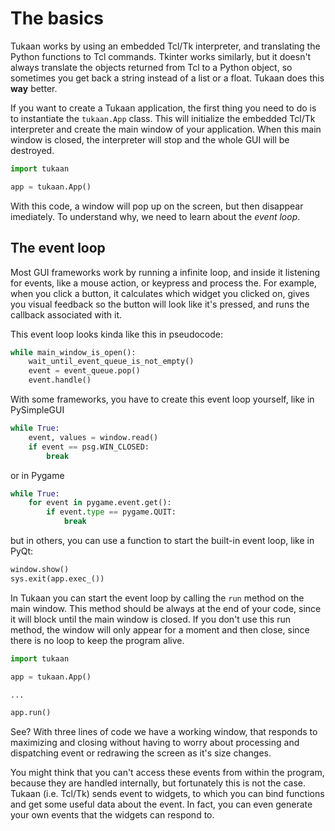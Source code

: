 # The basics

Tukaan works by using an embedded Tcl/Tk interpreter, and translating the Python functions to Tcl commands. Tkinter works similarly, but it doesn't always translate the objects returned from Tcl to a Python object, so sometimes you get back a string instead of a list or a float. Tukaan does this **way** better.

If you want to create a Tukaan application, the first thing you need to do is to instantiate the `tukaan.App` class.
This will initialize the embedded Tcl/Tk interpreter and create the main window of your application. When this main window is closed, the interpreter will stop and the whole GUI will be destroyed.

```python
import tukaan

app = tukaan.App()
```

With this code, a window will pop up on the screen, but then disappear imediately. To understand why, we need to learn about the *event loop*.

## The event loop

Most GUI frameworks work by running a infinite loop, and inside it listening for events, like a mouse action, or keypress and process the. For example, when you click a button, it calculates which widget you clicked on, gives you visual feedback so the button will look like it's pressed, and runs the callback associated with it.

This event loop looks kinda like this in pseudocode:
```python
while main_window_is_open():
    wait_until_event_queue_is_not_empty()
    event = event_queue.pop()
    event.handle()
```

With some frameworks, you have to create this event loop yourself, like in PySimpleGUI
```python
while True:
    event, values = window.read()
    if event == psg.WIN_CLOSED:
        break
```
or in Pygame
```python
while True:
    for event in pygame.event.get():
        if event.type == pygame.QUIT:
            break
```
but in others, you can use a function to start the built-in event loop, like in PyQt:
```python
window.show()
sys.exit(app.exec_())
```

In Tukaan you can start the event loop by calling the `run` method on the main window. This method should be always at the end of your code, since it will block until the main window is closed. If you don't use this run method, the window will only appear for a moment and then close, since there is no loop to keep the program alive.

```python
import tukaan

app = tukaan.App()

...

app.run()
```
See? With three lines of code we have a working window, that responds to maximizing and closing without having to worry about processing and dispatching event or redrawing the screen as it's size changes.

You might think that you can't access these events from within the program, because they are handled internally, but fortunately this is not the case. Tukaan (i.e. Tcl/Tk) sends event to widgets, to which you can bind functions and get some useful data about the event. In fact, you can even generate your own events that the widgets can respond to.
